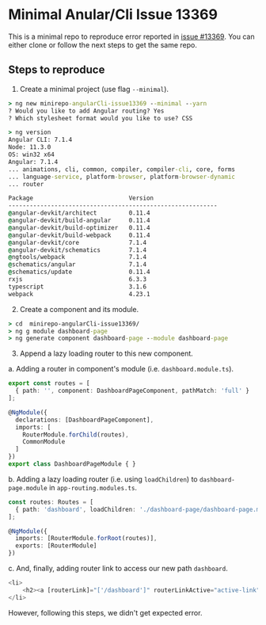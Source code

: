 # Minimal Anular/Cli Issue 13369

This is a minimal repo to reproduce error reported in [issue #13369](https://github.com/angular/angular-cli/issues/13369).
You can either clone or follow the next steps to get the same repo.

## Steps to reproduce

1. Create a minimal project (use flag `--minimal`).

```cmd
> ng new minirepo-angularCli-issue13369 --minimal --yarn
? Would you like to add Angular routing? Yes
? Which stylesheet format would you like to use? CSS

> ng version
Angular CLI: 7.1.4
Node: 11.3.0
OS: win32 x64
Angular: 7.1.4
... animations, cli, common, compiler, compiler-cli, core, forms
... language-service, platform-browser, platform-browser-dynamic
... router

Package                           Version
-----------------------------------------------------------
@angular-devkit/architect         0.11.4
@angular-devkit/build-angular     0.11.4
@angular-devkit/build-optimizer   0.11.4
@angular-devkit/build-webpack     0.11.4
@angular-devkit/core              7.1.4
@angular-devkit/schematics        7.1.4
@ngtools/webpack                  7.1.4
@schematics/angular               7.1.4
@schematics/update                0.11.4
rxjs                              6.3.3
typescript                        3.1.6
webpack                           4.23.1

```

2. Create a component and its module.

```cmd
> cd  minirepo-angularCli-issue13369/
> ng g module dashboard-page
> ng generate component dashboard-page --module dashboard-page
```

3. Append a lazy loading router to this new component.

  a. Adding a router in component's module (i.e. `dashboard.module.ts`).

```typescript
export const routes = [
  { path: '', component: DashboardPageComponent, pathMatch: 'full' }
];

@NgModule({
  declarations: [DashboardPageComponent],
  imports: [
    RouterModule.forChild(routes),
    CommonModule
  ]
})
export class DashboardPageModule { }
```

  b. Adding a lazy loading router (i.e. using `loadChildren`) to `dashboard-page.module` in `app-routing.modules.ts`.

```typescript
const routes: Routes = [
  { path: 'dashboard', loadChildren: './dashboard-page/dashboard-page.module#DashboardPageModule' },
];

@NgModule({
  imports: [RouterModule.forRoot(routes)],
  exports: [RouterModule]
})
```

  c. And, finally, adding router link to access our new path `dashboard`.

```typescript
<li>
    <h2><a [routerLink]="['/dashboard']" routerLinkActive="active-link" >Dashboard</a></h2>
</li>
```


However, following this steps, we didn't get expected error.